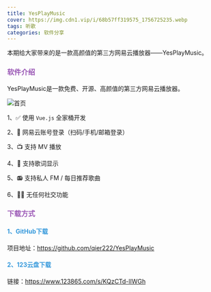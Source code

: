 ```yaml
---
title: YesPlayMusic
cover: https://img.cdn1.vip/i/68b57ff319575_1756725235.webp
tags: 听歌
categories: 软件分享
---
```


本期给大家带来的是一款高颜值的第三方网易云播放器——YesPlayMusic。

### <font color="#9b59b6">软件介绍</font>

YesPlayMusic是一款免费、开源、高颜值的第三方网易云播放器。

![首页](https://img.cdn1.vip/i/68b57ff319575_1756725235.webp)

1、✅ 使用 `Vue.js` 全家桶开发

2、🔴 网易云账号登录（扫码/手机/邮箱登录）

3、📺 支持 MV 播放

4、📃 支持歌词显示

5、📻 支持私人 FM / 每日推荐歌曲

6、🚫🤝 无任何社交功能

### <font color="#9b59b6">下载方式</font>

#### <font color="#3498db">1、GitHub下载</font>

项目地址：https://github.com/qier222/YesPlayMusic

#### <font color="#3498db">2、123云盘下载</font>

链接：https://www.123865.com/s/KQzCTd-lIWGh